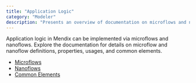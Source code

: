 ```yaml
---
title: "Application Logic"
category: "Modeler"
description: "Presents an overview of documentation on microflows and nanoflows."
---
```

 Application logic in Mendix can be implemented via microflows and nanoflows. Explore the documentation for details on microflow and nanoflow definitions, properties, usages, and common elements.

 * [Microflows](microflows)
 * [Nanoflows](nanoflows)
 * [Common Elements](common-elements)
